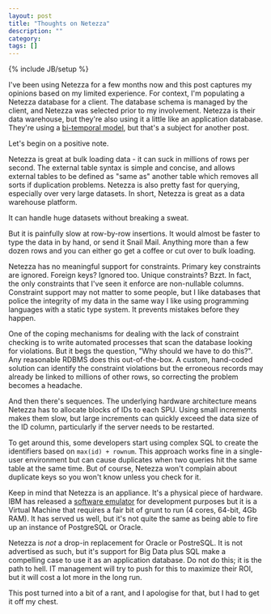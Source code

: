 ```yaml
---
layout: post
title: "Thoughts on Netezza"
description: ""
category: 
tags: []
---
```

{% include JB/setup %}

I've been using Netezza for a few months now and this post captures my opinions based on my limited experience. For context, I'm populating a Netezza database for a client. The database schema is managed by the client, and Netezza was selected prior to my involvement. Netezza is their data warehouse, but they're also using it a little like an application database.  They're using a [bi-temporal model](http://en.wikipedia.org/wiki/Temporal_database), but that's a subject for another post.

Let's begin on a positive note.

Netezza is great at bulk loading data - it can suck in millions of rows per second. The external table syntax is simple and concise, and allows external tables to be defined as "same as" another table which removes all sorts if duplication problems. Netezza is also pretty fast for querying, especially over very large datasets. In short, Netezza is great as a data warehouse platform.

It can handle huge datasets without breaking a sweat.

But it is painfully slow at row-by-row insertions. It would almost be faster to type the data in by hand, or send it Snail Mail.  Anything more than a few dozen rows and you can either go get a coffee or cut over to bulk loading.

Netezza has no meaningful support for constraints. Primary key constraints are ignored. Foreign keys? Ignored too. Unique constraints? Bzzt. In fact, the only constraints that I've seen it enforce are non-nullable columns. Constraint support may not matter to some people, but I like databases that police the integrity of my data in the same way I like using programming languages with a static type system. It prevents mistakes before they happen. 

One of the coping mechanisms for dealing with the lack of constraint checking is to write automated processes that scan the database looking for violations. But it begs the question, "Why should we have to do this?". Any reasonable RDBMS does this out-of-the-box. A custom, hand-coded solution can identify the constraint violations but the erroneous records may already be linked to millions of other rows, so correcting the problem becomes a headache.

And then there's sequences. The underlying hardware architecture means Netezza has to allocate blocks of IDs to each SPU. Using small increments makes them slow, but large increments can quickly exceed the data size of the ID column, particularly if the server needs to be restarted.

To get around this, some developers start using complex SQL to create the identifiers based on `max(id) + rownum`.  This approach works fine in a single-user environment but can cause duplicates when two queries hit the same table at the same time.  But of course, Netezza won't complain about duplicate keys so you won't know unless you check for it.

Keep in mind that Netezza is an appliance. It's a physical piece of hardware. IBM has released a [software emulator](http://tinyurl.com/lr2uljz) for development purposes but it is a Virtual Machine that requires a fair bit of grunt to run (4 cores, 64-bit, 4Gb RAM).  It has served us well, but it's not quite the same as being able to fire up an instance of PostgreSQL or Oracle.

Netezza is *not* a drop-in replacement for Oracle or PostreSQL. It is not advertised as such, but it's support for Big Data plus SQL make a compelling case to use it as an application database.  Do not do this; it is the path to hell. IT management will try to push for this to maximize their ROI, but it will cost a lot more in the long run.

This post turned into a bit of a rant, and I apologise for that, but I had to get it off my chest.

